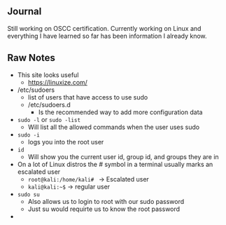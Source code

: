 ## Journal
Still working on OSCC certification. Currently working on Linux and everything I have learned so far has been information I already know. 

## Raw Notes
- This site looks useful
	- https://linuxize.com/
- /etc/sudoers 
	- list of users that have access to use sudo
	- /etc/sudoers.d 
		- Is the recommended way to add more configuration data
- ```sudo -l``` or ```sudo -list```
	- Will list all the allowed commands when the user uses sudo
- ```sudo -i``` 
	- logs you into the root user
- ```id``` 
	- Will show you the current user id, group id, and groups they are in
- On a lot of Linux distros the # symbol in a terminal usually marks an escalated user
	- ```root@kali:/home/kali# ``` -> Escalated user
	- ```kali@kali:~$``` -> regular user
- ```sudo su```
	- Also allows us to login to root with our sudo password
	- Just su would requirte us to know the root password
- 
